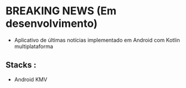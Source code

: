 # BREAKING NEWS (Em desenvolvimento)
- Aplicativo de últimas notícias implementado em Android com Kotlin multiplataforma

## Stacks :
- Android KMV

